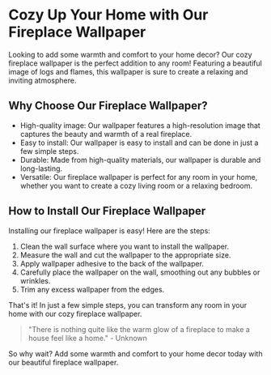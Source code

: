 <!--
Write me markdown content of website with wallpaper:

"A cozy image of a fireplace with logs and flames for a home decor or lifestyle blog."

The header of the page should not be copy of the text but rather a real content of the website which is using this wallpaper.

- Feel free to use structure like headings, bullets, numbering, blockquotes, paragraphs, horizontal lines, etc.
- You can use formatting like bold or _italic_
- You can include UTF-8 emojis
- Links should be only #hash anchors (and you can refer to the document itself)
- Do not include images
-->

<!--font:Poppins-->

# Cozy Up Your Home with Our Fireplace Wallpaper

Looking to add some warmth and comfort to your home decor? Our cozy fireplace wallpaper is the perfect addition to any room! Featuring a beautiful image of logs and flames, this wallpaper is sure to create a relaxing and inviting atmosphere.

## Why Choose Our Fireplace Wallpaper?

- High-quality image: Our wallpaper features a high-resolution image that captures the beauty and warmth of a real fireplace.
- Easy to install: Our wallpaper is easy to install and can be done in just a few simple steps.
- Durable: Made from high-quality materials, our wallpaper is durable and long-lasting.
- Versatile: Our fireplace wallpaper is perfect for any room in your home, whether you want to create a cozy living room or a relaxing bedroom.

## How to Install Our Fireplace Wallpaper

Installing our fireplace wallpaper is easy! Here are the steps:

1. Clean the wall surface where you want to install the wallpaper.
2. Measure the wall and cut the wallpaper to the appropriate size.
3. Apply wallpaper adhesive to the back of the wallpaper.
4. Carefully place the wallpaper on the wall, smoothing out any bubbles or wrinkles.
5. Trim any excess wallpaper from the edges.

That's it! In just a few simple steps, you can transform any room in your home with our cozy fireplace wallpaper.

> "There is nothing quite like the warm glow of a fireplace to make a house feel like a home." - Unknown

So why wait? Add some warmth and comfort to your home decor today with our beautiful fireplace wallpaper.

